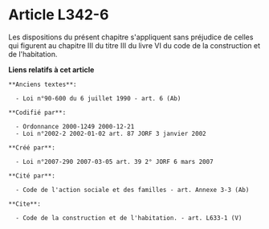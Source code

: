# Article L342-6

Les dispositions du présent chapitre s'appliquent sans préjudice de celles qui figurent au chapitre III du titre III du livre
VI du code de la construction et de l'habitation.

**Liens relatifs à cet article**

	**Anciens textes**:

	  - Loi n°90-600 du 6 juillet 1990 - art. 6 (Ab)

	**Codifié par**:

	  - Ordonnance 2000-1249 2000-12-21
	  - Loi n°2002-2 2002-01-02 art. 87 JORF 3 janvier 2002

	**Créé par**:

	  - Loi n°2007-290 2007-03-05 art. 39 2° JORF 6 mars 2007

	**Cité par**:

	  - Code de l'action sociale et des familles - art. Annexe 3-3 (Ab)

	**Cite**:

	  - Code de la construction et de l'habitation. - art. L633-1 (V)
